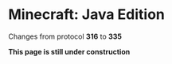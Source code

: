 # Minecraft: Java Edition

Changes from protocol **316** to **335**

__This page is still under construction__
